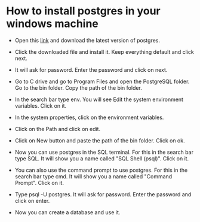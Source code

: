 # How to install postgres in your windows machine

- Open this [link](https://www.enterprisedb.com/downloads/postgres-postgresql-downloads)  and download the latest version of postgres.

- Click the downloaded file and install it. Keep everything default and click next.

- It will ask for password. Enter the password and click on next.

- Go to C drive and go to Program Files and open the PostgreSQL folder. Go to the bin folder. Copy the path of the bin folder.
  
- In the search bar type env. You will see 
Edit the system environment variables. Click on it.

- In the system properties, click on the environment variables.

- Click on the Path and click on edit.


- Click on New button and paste the path of the bin folder. Click on ok.

- Now you can use postgres in the SQL terminal. For this in the search bar type SQL. It will show you a name called "SQL Shell (psql)". Click on it.

- You can also use the command prompt to use postgres. For this in the search bar type cmd. It will show you a name called "Command Prompt". Click on it.

- Type psql -U postgres. It will ask for password. Enter the password and click on enter.

- Now you can create a database and use it.